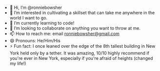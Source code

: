 - 👋 Hi, I’m @ronniebowsher
- 👀 I’m interested in cultivating a skillset that can take me anywhere in the world I want to go.
- 🌱 I’m currently learning to code!
- 💞️ I’m looking to collaborate on anything you want to throw at me.
- 📫 How to reach me: email ronniebowsher@gmail.com
- 😄 Pronouns: He/Him/His
- ⚡ Fun fact: I once leaned over the edge of the 8th tallest building in New York held only by a tether. It was amazing, 10/10 highly recommend if you're ever in New York, especially if you're afraid of heights (changed my life!)

<!---
ronniebowsher/ronniebowsher is a ✨ special ✨ repository because its `README.md` (this file) appears on your GitHub profile.
You can click the Preview link to take a look at your changes.
--->
